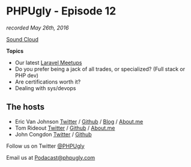 # PHPUgly - Episode 12
*recorded May 26th, 2016*

[Sound Cloud](https://soundcloud.com/phpugly/episode12)

**Topics**

* Our latest [Laravel Meetups](http://www.meetup.com/San-Diego-Laravel-Meetup/)
* Do you prefer being a jack of all trades, or specialized?  (Full stack or PHP dev)
* Are certifications worth it?
* Dealing with sys/devops

## The hosts
* Eric Van Johnson [Twitter](https://twitter.com/shocm) / [Github](https://github.com/ericvanjohnson/) / [Blog](https://www.shocm.com) / [About.me](https://about.me/shocm) 
* Tom Rideout [Twitter](https://twitter.com/realrideout) / [Github](https://github.com/trideout/) / [About.me](https://about.me/thomasrideout)
* John Congdon [Twitter](https://twitter.com/johncongdon) / [Github](https://github.com/johncongdon) 

Follow us on Twitter [@PHPUgly](https://twitter.com/phpugly) 

Email us at [Podacast@phpugly.com](mailto:podcast@phpugly.com)
